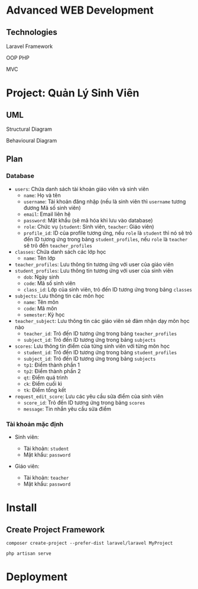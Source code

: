 # Advanced WEB Development

## Technologies

Laravel Framework

OOP PHP

MVC

# Project: Quản Lý Sinh Viên

## UML

Structural Diagram

Behavioural Diagram

## Plan
### Database
- `users`: Chứa danh sách tài khoản giáo viên và sinh viên
    - `name`: Họ và tên
    - `username`: Tài khoản đăng nhập (nếu là sinh viên thì `username` tương đương Mã số sinh viên)
    - `email`: Email liên hệ
    - `password`: Mật khẩu (sẽ mã hóa khi lưu vào database)
    - `role`: Chức vụ (`student`: Sinh viên, `teacher`: Giáo viên)
    - `profile_id`: ID của profile tương ứng, nếu `role` là `student` thì nó sẽ trỏ đến ID tương ứng trong bảng `student_profiles`, nếu `role` là `teacher` sẽ trỏ đến `teacher_profiles`
- `classes`: Chứa danh sách các lớp học
    - `name`: Tên lớp
- `teacher_profiles`: Lưu thông tin tương ứng với user của giáo viên
- `student_profiles`: Lưu thông tin tương ứng với user của sinh viên
    - `dob`: Ngày sinh
    - `code`: Mã số sinh viên
    - `class_id`: Lớp của sinh viên, trỏ đến ID tương ứng trong bảng `classes`
- `subjects`: Lưu thông tin các môn học
    - `name`: Tên môn
    - `code`: Mã môn
    - `semester`: Kỳ học
- `teacher_subject`: Lưu thông tin các giáo viên sẻ đảm nhận dạy môn học nào
    - `teacher_id`: Trỏ đến ID tương ứng trong bảng `teacher_profiles`
    - `subject_id`: Trỏ đến ID tương ứng trong bảng `subjects`
- `scores`: Lưu thông tin điểm của từng sinh viên với từng môn học
    - `student_id`: Trỏ đến ID tương ứng trong bảng `student_profiles`
    - `subject_id`: Trỏ đến ID tương ứng trong bảng `subjects`
    - `tp1`: Điểm thành phần 1
    - `tp2`: Điểm thành phần 2
    - `qt`: Điểm quá trình
    - `ck`: Điểm cuối kì
    - `tk`: Điểm tổng kết
- `request_edit_score`: Lưu các yêu cầu sửa điểm của sinh viên
    - `score_id`: Trỏ đến ID tương ứng trong bảng `scores`
    - `message`: Tin nhắn yêu cầu sửa điểm

### Tài khoản mặc định
- Sinh viên:
    - Tài khoản: `student`
    - Mật khẩu: `password`

- Giáo viên:
    - Tài khoản: `teacher`
    - Mật khẩu: `password`

# Install

## Create Project Framework

```
composer create-project --prefer-dist laravel/laravel MyProject

php artisan serve

```

# Deployment


